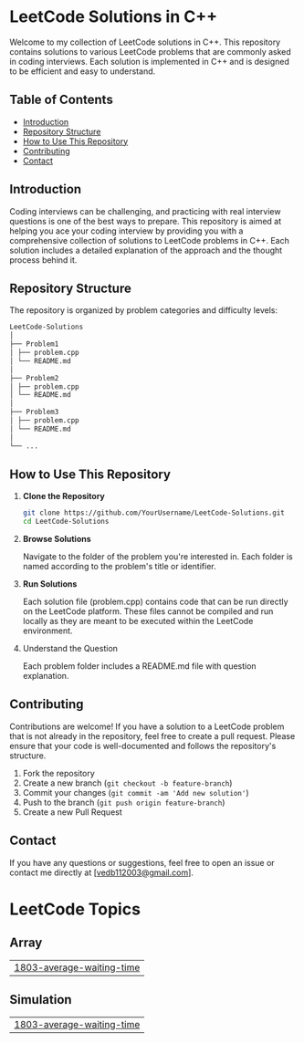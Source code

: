 # LeetCode Solutions in C++

Welcome to my collection of LeetCode solutions in C++. This repository contains solutions to various LeetCode problems that are commonly asked in coding interviews. Each solution is implemented in C++ and is designed to be efficient and easy to understand.

## Table of Contents

- [Introduction](#introduction)
- [Repository Structure](#repository-structure)
- [How to Use This Repository](#how-to-use-this-repository)
- [Contributing](#contributing)
- [Contact](#contact)

## Introduction

Coding interviews can be challenging, and practicing with real interview questions is one of the best ways to prepare. This repository is aimed at helping you ace your coding interview by providing you with a comprehensive collection of solutions to LeetCode problems in C++. Each solution includes a detailed explanation of the approach and the thought process behind it.

## Repository Structure

The repository is organized by problem categories and difficulty levels:
```bash
LeetCode-Solutions
│
├── Problem1
│ ├── problem.cpp
│ └── README.md
│
├── Problem2
│ ├── problem.cpp
│ └── README.md
│
├── Problem3
│ ├── problem.cpp
│ └── README.md
│
└── ...
```

## How to Use This Repository

1. **Clone the Repository**

   ```bash
   git clone https://github.com/YourUsername/LeetCode-Solutions.git
   cd LeetCode-Solutions
2. **Browse Solutions**

   Navigate to the folder of the problem you're interested in. Each folder is named according to the problem's title or identifier.
3. **Run Solutions**

   Each solution file (problem.cpp) contains code that can be run directly on the LeetCode platform. These files cannot be compiled and run locally as they are meant to be executed within the LeetCode environment.

4. Understand the Question

   Each problem folder includes a README.md file with question explanation.

## Contributing

Contributions are welcome! If you have a solution to a LeetCode problem that is not already in the repository, feel free to create a pull request. Please ensure that your code is well-documented and follows the repository's structure.

1. Fork the repository
2. Create a new branch (`git checkout -b feature-branch`)
3. Commit your changes (`git commit -am 'Add new solution'`)
4. Push to the branch (`git push origin feature-branch`)
5. Create a new Pull Request

## Contact

If you have any questions or suggestions, feel free to open an issue or contact me directly at [vedb112003@gmail.com].




<!---LeetCode Topics Start-->
# LeetCode Topics
## Array
|  |
| ------- |
| [1803-average-waiting-time](https://github.com/Ved1103/LEETCODE-SOLUTIONS/tree/master/1803-average-waiting-time) |
## Simulation
|  |
| ------- |
| [1803-average-waiting-time](https://github.com/Ved1103/LEETCODE-SOLUTIONS/tree/master/1803-average-waiting-time) |
<!---LeetCode Topics End-->